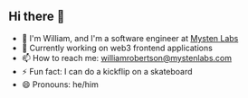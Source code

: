## Hi there 👋

- 🥐 I'm William, and I'm a software engineer at [Mysten Labs](https://mystenlabs.com/)
- 🔭 Currently working on web3 frontend applications
- 📫 How to reach me: williamrobertson@mystenlabs.com
- ⚡ Fun fact: I can do a kickflip on a skateboard
- 😄 Pronouns: he/him
